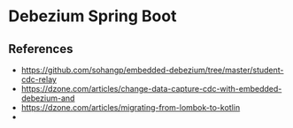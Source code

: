 # Debezium Spring Boot


## References
* https://github.com/sohangp/embedded-debezium/tree/master/student-cdc-relay
* https://dzone.com/articles/change-data-capture-cdc-with-embedded-debezium-and
* https://dzone.com/articles/migrating-from-lombok-to-kotlin
* 
